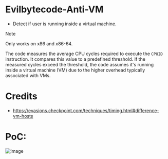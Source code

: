 # Evilbytecode-Anti-VM
- Detect if user is running inside a virtual machine.
> [!NOTE]
> Only works on x86 and x86-64.

The code measures the average CPU cycles required to execute the ```CPUID``` instruction. It compares this value to a predefined threshold. If the measured cycles exceed the threshold, the code assumes it's running inside a virtual machine (VM) due to the higher overhead typically associated with VMs.

# Credits
- https://evasions.checkpoint.com/techniques/timing.html#difference-vm-hosts

# PoC:
![image](https://github.com/user-attachments/assets/5bb98ad9-88c4-47f4-9d2d-7b6168d28eca)
